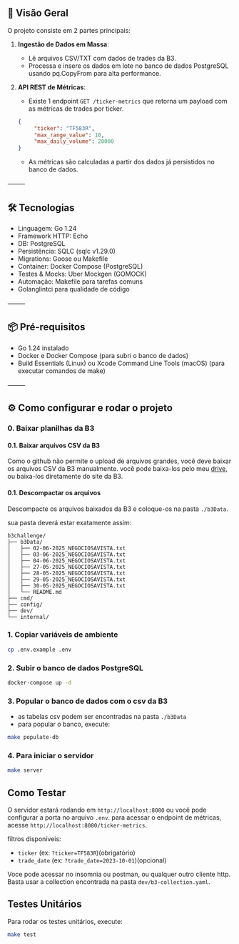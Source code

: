 ## 🚀 Visão Geral

O projeto consiste em 2 partes principais:

1. **Ingestão de Dados em Massa**:
    - Lê arquivos CSV/TXT com dados de trades da B3.
    - Processa e insere os dados em lote no banco de dados PostgreSQL usando pq.CopyFrom para alta performance.


2. **API REST de Métricas**:
    - Existe 1 endpoint `GET /ticker-metrics` que retorna um payload com as métricas de trades por ticker.
   ```json
   {
	    "ticker": "TF583R",
	    "max_range_value": 10,
	    "max_daily_volume": 20000
   }
    ```
     - As métricas são calculadas a partir dos dados já persistidos no banco de dados.

⸻

## 🛠 Tecnologias
-	Linguagem: Go 1.24
-	Framework HTTP: Echo
-	DB: PostgreSQL
-	Persistência: SQLC (sqlc v1.29.0)
-	Migrations: Goose ou Makefile
-	Container: Docker Compose (PostgreSQL)
-	Testes & Mocks: Uber Mockgen (GOMOCK)
-	Automação: Makefile para tarefas comuns
-   Golanglintci para qualidade de código

⸻

## 📦 Pré-requisitos
-	Go 1.24 instalado
-	Docker e Docker Compose (para subri o banco de dados)
-	Build Essentials (Linux) ou Xcode Command Line Tools (macOS) (para executar comandos de make)

⸻

## ⚙️ Como configurar e rodar o projeto
### 0. Baixar planilhas da B3
#### 0.1. Baixar arquivos CSV da B3
Como o github não permite o upload de arquivos grandes, você deve baixar os arquivos CSV da B3 manualmente.
você pode baixa-los pelo meu [drive](https://drive.google.com/drive/folders/1pRfHjal3AL5Q9kRYW-DNeYVLoAyeumF1?usp=sharing), ou baixa-los diretamente do site da B3.
#### 0.1. Descompactar os arquivos
Descompacte os arquivos baixados da B3 e coloque-os na pasta `./b3Data`.

sua pasta deverá estar exatamente assim:
```
b3challenge/
├── b3Data/
│   ├── 02-06-2025_NEGOCIOSAVISTA.txt
│   ├── 03-06-2025_NEGOCIOSAVISTA.txt
│   ├── 04-06-2025_NEGOCIOSAVISTA.txt
│   ├── 27-05-2025_NEGOCIOSAVISTA.txt
│   ├── 28-05-2025_NEGOCIOSAVISTA.txt
│   ├── 29-05-2025_NEGOCIOSAVISTA.txt
│   ├── 30-05-2025_NEGOCIOSAVISTA.txt
│   └── README.md
├── cmd/
├── config/
├── dev/
└── internal/
```



### 1. Copiar variáveis de ambiente
```bash
cp .env.example .env
```

### 2. Subir o banco de dados PostgreSQL
```bash
docker-compose up -d
```

### 3. Popular o banco de dados com o csv da B3
- as tabelas csv podem ser encontradas na pasta `./b3Data`
- para popular o banco, execute:
```bash
make populate-db
```
### 4. Para iniciar o servidor
```bash
make server
```

## Como Testar
 O servidor estará rodando em `http://localhost:8080` ou você pode configurar a porta no arquivo `.env`.
 para acessar o endpoint de métricas, acesse `http://localhost:8080/ticker-metrics`.
 
 filtros disponíveis:
 - `ticker` (ex: `?ticker=TF583R`)(obrigatório)
 - `trade_date` (ex: `?trade_date=2023-10-01`)(opcional)
 
 Voce pode acessar no insomnia ou postman, ou qualquer outro cliente http.
 Basta usar a collection encontrada na pasta `dev/b3-collection.yaml`.


## Testes Unitários
Para rodar os testes unitários, execute:
```bash
make test
```



